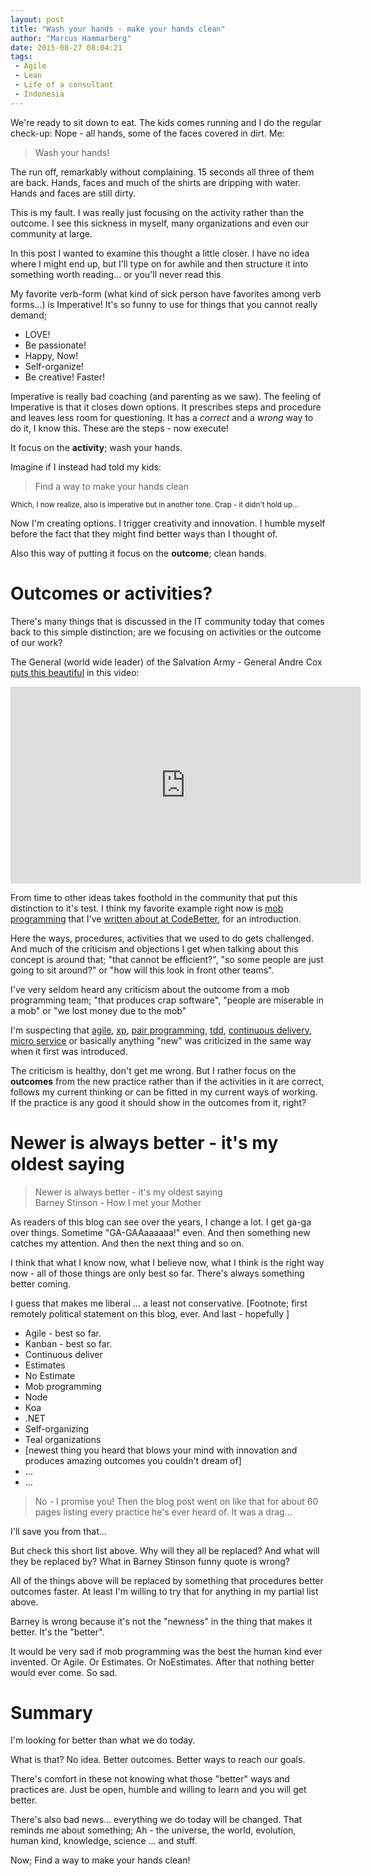 ```yaml
---
layout: post
title: "Wash your hands - make your hands clean"
author: "Marcus Hammarberg"
date: 2015-08-27 08:04:21
tags:
 - Agile
 - Lean
 - Life of a consultant
 - Indonesia
---
```


We're ready to sit down to eat. The kids comes running and I do the regular check-up: Nope - all hands, some of the faces covered in dirt. Me:

<blockquote>Wash your hands!</blockquote>

The run off, remarkably without complaining. 15 seconds all three of them are back. Hands, faces and much of the shirts are dripping with water. Hands and faces are still dirty.

This is my fault. I was really just focusing on the activity rather than the outcome. I see this sickness in myself, many organizations and even our community at large.

In this post I wanted to examine this thought a little closer. I have no idea where I might end up, but I'll type on for awhile and then structure it into something worth reading... or you'll never read this

<!-- excerpt-end -->

My favorite verb-form (what kind of sick person have favorites among verb forms...) is Imperative! It's so funny to use for things that you cannot really demand;

* LOVE!
* Be passionate!
* Happy, Now!
* Self-organize!
* Be creative! Faster!

Imperative is really bad coaching (and parenting as we saw). The feeling of Imperative is that it closes down options. It prescribes steps and procedure and leaves less room for questioning. It has a *correct* and a *wrong* way to do it, I know this. These are the steps - now execute!

It focus on the **activity**; wash your hands.

Imagine if I instead had told my kids:

<blockquote>Find a way to make your hands clean</blockquote>

<small>Which, I now realize, also is imperative but in another tone. Crap - it didn't hold up...</small>

Now I'm creating options. I trigger creativity and innovation. I humble myself before the fact that they might find better ways than I thought of.

Also this way of putting it focus on the **outcome**; clean hands.

# Outcomes or activities?
There's many things that is discussed in the IT community today that comes back to this simple distinction; are we focusing on activities or the outcome of our work?

The General (world wide leader) of the Salvation Army - General Andre Cox [puts this beautiful](https://www.youtube.com/watch?v=NuNkmXHVRNI&feature=youtu.be&t=50s) in this video:

<iframe width="560" height="315" src="https://www.youtube.com/embed/NuNkmXHVRNI" frameborder="0" allowfullscreen></iframe>

From time to other ideas takes foothold in the community that put this distinction to it's test. I think my favorite example right now is [mob programming](http://mobprogramming.org/) that I've [written about at CodeBetter](http://codebetter.com/marcushammarberg/2013/08/06/mob-programming/), for an introduction.

Here the ways, procedures, activities that we used to do gets challenged. And much of the criticism and objections I get when talking about this concept is around that; "that cannot be efficient?", "so some people are just going to sit around?" or "how will this look in front other teams".

I've very seldom heard any criticism about the outcome from a mob programming team; "that produces crap software", "people are miserable in a mob" or "we lost money due to the mob"

I'm suspecting that [agile](http://agilemanifesto.org/), [xp](https://www.wikiwand.com/en/Extreme_programming), [pair programming](https://www.wikiwand.com/en/Pair_programming), [tdd](https://www.wikiwand.com/en/Test-driven_development), [continuous delivery](https://www.wikiwand.com/en/Continuous_delivery), [micro service](http://martinfowler.com/articles/microservices.html) or basically anything "new" was criticized in the same way when it first was introduced.

The criticism is healthy, don't get me wrong. But I rather focus on the **outcomes** from the new practice rather than if the activities in it are correct, follows my current thinking or can be fitted in my current ways of working. If the practice is any good it should show in the outcomes from it, right?

# Newer is always better - it's my oldest saying

<blockquote>
	Newer is always better - it's my oldest saying
	<footer>Barney Stinson - How I met your Mother</footer>
</blockquote>

As readers of this blog can see over the years, I change a lot. I get ga-ga over things. Sometime "GA-GAAaaaaaa!" even. And then something new catches my attention. And then the next thing and so on.

I think that what I know now, what I believe now, what I think is the right way now - all of those things are only best so far. There's always something better coming.

I guess that makes me liberal ... a least not conservative.
[Footnote; first remotely political statement on this blog, ever. And last - hopefully ]

* Agile - best so far.
* Kanban - best so far.
* Continuous deliver
* Estimates
* No Estimate
* Mob programming
* Node
* Koa
* .NET
* Self-organizing
* Teal organizations
* [newest thing you heard that blows your mind with innovation and produces amazing outcomes you couldn't dream of]
* ...
* ...

<blockquote>No - I promise you! Then the blog post went on like that for about 60 pages listing every practice he's ever heard of. It was a drag...</blockquote>

I'll save you from that...

But check this short list above. Why will they all be replaced? And what will they be replaced by? What in Barney Stinson funny quote is wrong?

All of the things above will be replaced by something that procedures better outcomes faster. At least I'm willing to try that for anything in my partial list above.

Barney is wrong because it's not the "newness" in the thing that makes it better. It's the "better".

It would be very sad if mob programming was the best the human kind ever invented. Or Agile. Or Estimates. Or NoEstimates. After that nothing better would ever come. So sad.

# Summary
I'm looking for better than what we do today.

What is that? No idea. Better outcomes. Better ways to reach our goals.

There's comfort in these not knowing what those "better" ways and practices are. Just be open, humble and willing to learn and you will get better.

There's also bad news... everything we do today will be changed. That reminds me about something; Ah - the universe, the world, evolution, human kind, knowledge, science ... and stuff.

Now; Find a way to make your hands clean!